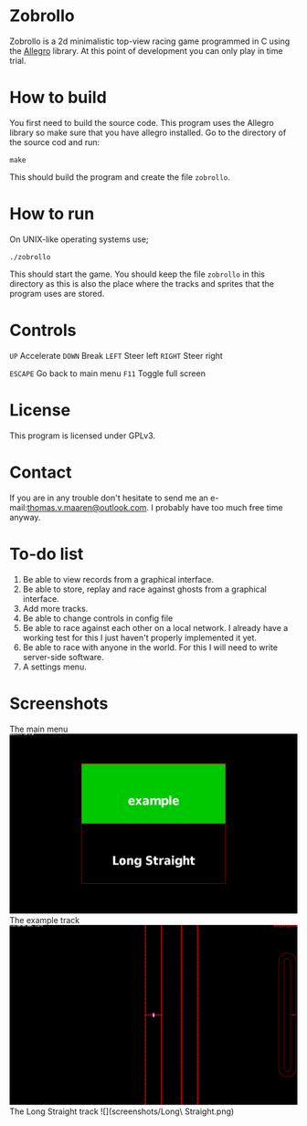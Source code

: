 # Zobrollo
Zobrollo is a 2d minimalistic top-view racing game programmed in C using the <a href="https://liballeg.org">Allegro</a> library. At this point of development you can only play in time trial.

# How to build
You first need to build the source code. This program uses the Allegro library so make sure that you have allegro installed.
Go to the directory of the source cod and run:
```shell
make
```
This should build the program and create the file `zobrollo`.
# How to run
On UNIX-like operating systems use;
```shell
./zobrollo
```
This should start the game. You should keep the file `zobrollo` in this directory as this is also the place where the tracks and sprites that the program uses are stored.

# Controls
`UP`		Accelerate
`DOWN`		Break
`LEFT`		Steer left
`RIGHT`		Steer right

`ESCAPE`	Go back to main menu
`F11`		Toggle full screen

# License
This program is licensed under GPLv3.

# Contact
If you are in any trouble don't hesitate to send me an e-mail:<a href="mailto:thomas.v.maaren@outlook.com">thomas.v.maaren@outlook.com</a>. I probably have too much free time anyway.

# To-do list
<ol>
	<li>Be able to view records from a graphical interface.</li>
	<li>Be able to store, replay and race against ghosts from a graphical interface.</li>
	<li>Add more tracks.</li>
	<li>Be able to change controls in config file</li>
	<li>Be able to race against each other on a local network. I already have a working test for this I just haven't properly implemented it yet.</li>
	<li>Be able to race with anyone in the world. For this I will need to write server-side software.</li>
	<li>A settings menu.</li>
</ol>

# Screenshots

The main menu
![](screenshots/menu.png)
The example track
![](screenshots/example.png)
The Long Straight track
![](screenshots/Long\ Straight.png)
